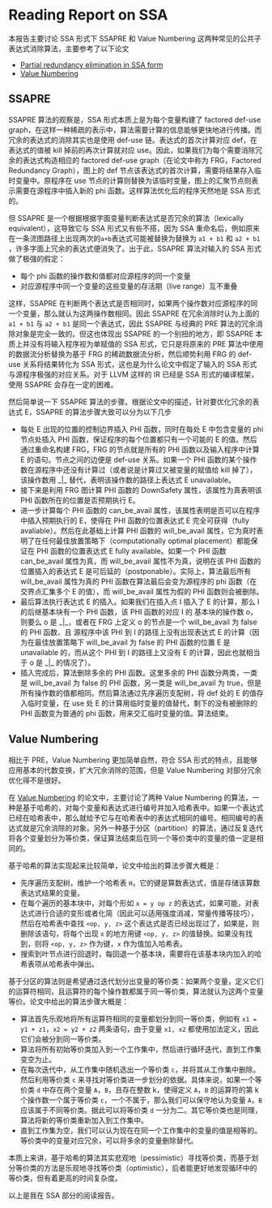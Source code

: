 # Reading Report on SSA

本报告主要讨论 SSA 形式下 SSAPRE 和 Value Numbering 这两种常见的公共子表达式消除算法，主要参考了以下论文

* [Partial redundancy elimination in SSA form](https://dl.acm.org/doi/abs/10.1145/319301.319348)
* [Value Numbering](https://onlinelibrary.wiley.com/doi/abs/10.1002/(SICI)1097-024X(199706)27:6%3C701::AID-SPE104%3E3.0.CO;2-0)

## SSAPRE

SSAPRE 算法的观察是，SSA 形式本质上是为每个变量构建了 factored def-use graph，在这样一种稀疏的表示中，算法需要计算的信息能够更快地进行传播。而冗余的表达式的消除其实也是使用 def-use 链。表达式的首次计算对应 def，在表达式的值被 kill 掉前的再次计算就对应 use。因此，如果我们为每个需要消除冗余的表达式构造相应的 factored def-use graph（在论文中称为 FRG，Factored Redundancy Graph），图上的 def 节点该表达式的首次计算，需要将结果存入临时变量中。原程序在 use 节点的计算则替换为该临时变量，图上的汇聚节点则表示需要在源程序中插入新的 phi 函数。这样算法优化后的程序天然地是 SSA 形式的。

但 SSAPRE 是一个根据根据字面变量判断表达式是否冗余的算法（lexically equivalent），这导致它与 SSA 形式又有些不搭，因为 SSA 重命名后，例如原来在一条流图路径上出现两次的`a+b`表达式可能被替换为替换为 `a1 + b1` 和 `a2 + b1` ，许多字面上冗余的表达式便消失了。出于此，SSAPRE 算法对输入的 SSA 形式做了极强的假定：

* 每个 phi 函数的操作数和值都对应源程序的同一个变量
* 对应源程序中同一个变量的这些变量的存活期（live range）互不重叠

这样，SSAPRE 在判断两个表达式是否相同时，如果两个操作数对应源程序的同一个变量，那么就认为这两操作数相同。因此 SSAPRE 在冗余消除时认为上面的 `a1 + b1` 与 `a2 + b1` 是同一个表达式，因此 SSAPRE 与经典的 PRE 算法的冗余消除对象是完全一致的。但这也体现出 SSAPRE 的一个别扭的地方，即 SSAPRE 本质上并没有将输入程序视为单赋值的 SSA 形式，它只是将原来的 PRE 算法中使用的数据流分析替换为基于 FRG 的稀疏数据流分析，然后顺势利用 FRG 的 def-use 关系将结果转化为 SSA 形式，这也是为什么论文中假定了输入的 SSA 形式与源程序极强的对应关系。对于 LLVM 这样的 IR 已经是 SSA 形式的编译框架，使用 SSAPRE 会存在一定的困难。

然后简单说一下 SSAPRE 算法的步骤。根据论文中的描述，针对要优化冗余的表达式 E，SSAPRE 的算法步骤大致可以分为以下几步

* 每处 E 出现的位置的控制边界插入 PHI 函数，同时在每处 E 中包含变量的 phi 节点处插入 PHI 函数，保证程序的每个位置都只有一个可能的 E 的值。然后通过重命名构建 FRG，FRG 的节点就是所有的 PHI 函数以及输入程序中计算 E 的语句。节点之间的边便是 def-use 关系。如果一个 PHI 函数的某个操作数在源程序中还没有计算过（或者说是计算过又被变量的赋值给 kill 掉了），该操作数用 \_|\_ 替代，表明该操作数的路径上表达式 E unavailable。
* 接下来是利用 FRG 图计算 PHI 函数的 DownSafety 属性，该属性为真表明该 PHI 函数所在的位置是否预期执行 E。
* 进一步计算每个 PHI 函数的 can_be_avail 属性，该属性表明是否可以在程序中插入预期执行的 E，使得在 PHI 函数的位置表达式 E 完全可获得（fully avaliable）。然后在此基础上计算 PHI 函数的 will_be_avail 属性，它为真时表明了在任何最佳放置策略下（computationally optimal placement）都能保证在 PHI 函数的位置表达式 E  fully available。如果一个 PHI 函数 can_be_avail 属性为真，而 will_be_avail 属性不为真，说明在该 PHI 函数的位置插入的表达式 E 是可后延的（postponable）。实际上，算法最后所有 will_be_avail 属性为真的 PHI 函数在算法最后会变为源程序的 phi 函数（在交界点汇集多个 E 的值），而 will_be_avail 属性为假的 PHI 函数则会被删除。
* 最后算法执行表达式 E 的插入。如果我们在插入点 I 插入了 E 的计算，那么 I 的后继基本块有一个 PHI 函数，该 PHI 函数的对应 I 的 基本块的操作数 o，则要么 o 是 \_|\_，或者在 FRG 上定义 o 的节点是一个 will_be_avail 为 false 的 PHI 函数、且 源程序中该 PHI 到 I 的路径上没有出现表达式 E 的计算（因为在最佳放置策略下 will_be_avail 为 false 的 PHI 函数的位置 E 是 unavailable 的，而从这个 PHI 到 I 的路径上又没有 E 的计算，因此也就相当于 o 是 \_|\_ 的情况了）。
* 插入完成后，算法删除多余的 PHI 函数。这里多余的 PHI 函数分两类，一类是 will_be_avail 为 false 的 PHI 函数，另一类是 will_be_avail 为 true，但是所有操作数的值都相同。然后算法通过先序遍历支配树，将 def 处的 E 的值存入临时变量，在 use 处 E 的计算用临时变量的值替代，剩下的没有被删除的 PHI 函数变为普通的 phi 函数，用来交汇临时变量的值。算法结束。

## Value Numbering

相比于 PRE，Value Numbering 更加简单自然，符合 SSA 形式的特点，且能够应用基本的代数变换，扩大冗余消除的范围，但是 Value Numbering 对部分冗余优化得不是很好。

在 [Value Numbering](https://onlinelibrary.wiley.com/doi/abs/10.1002/(SICI)1097-024X(199706)27:6%3C701::AID-SPE104%3E3.0.CO;2-0) 的论文中，主要讨论了两种 Value Numbering 的算法，一种是基于哈希的，对每个变量和表达式进行编号并加入哈希表中。如果一个表达式已经在哈希表中，那么就给予它与在哈希表中的表达式相同的编号。相同编号的表达式就是冗余消除的对象。另外一种基于分区（partition）的算法，通过反复迭代将各个变量划分为等价类，保证算法结束后在同一个等价类中的变量的值一定是相同的。

基于哈希的算法实现起来比较简单，论文中给出的算法步骤大概是：

* 先序遍历支配树，维护一个哈希表 `H`，它的键是算数表达式，值是存储该算数表达式结果的变量。
* 在每个遍历的基本块中，对每个形如 `x = y op z` 的表达式，如果可能，对表达式进行合适的变形或者化简（因此可以适用强度消减，常量传播等技巧），然后在哈希表中查找 `<op, y, z>` 这个表达式是否已经出现过了，如果是，则删除该语句，将每个出现 `x` 的地方用键 `<op, y, z>` 的值替换。如果没有找到，则将 `<op, y, z>` 作为键，`x` 作为值加入哈希表。
* 搜索到叶节点进行回退时，每回退一个基本块，需要将在该基本块内加入的哈希表项从哈希表中弹出。

基于分区的算法则是希望通过迭代划分出变量的等价类：如果两个变量，定义它们的运算符相同，且运算符的每个操作数都属于同一等价类，算法就认为这两个变量等价。论文中给出的算法步骤大概是：

* 算法首先乐观地将所有运算符相同的变量都划分到同一等价类，例如有 `x1 = y1 + z1`，`x2 = y2 + z2` 两条语句，由于变量 `x1, x2` 都使用加法定义，因此它们会被分到同一等价类。
* 算法将所有初始等价类加入到一个工作集中，然后进行循环迭代，直到工作集变空为止。
* 在每次迭代中，从工作集中随机选出一个等价类 `c`，并将其从工作集中删除。然后利用等价类 `c` 来寻找对等价类进一步划分的依据。具体来说，如果一个等价类 `d` 中存在两个变量 `A`，`B`，且存在整数 k，使得定义 `A`，`B` 的运算符的第 k 个操作数一个属于等价类 `c`，一个不属于，那么我们可以保守地认为变量 `A`，`B` 应该属于不同等价类。据此可以将等价类 `d` 一分为二。其它等价类也是同理，算法将新的等价类重新加入到工作集中。
* 直到工作集为空，我们可以认为现在在同一个工作集中的变量的值是相等的。等价类中的变量对应冗余，可以将多余的变量删除替代。

本质上来讲，基于哈希的算法其实悲观地（pessimistic）寻找等价类，而基于划分等价类的方法是乐观地寻找等价类（optimistic），后者能更好地发现循环中的等价类，但有着更高的时间复杂度。



以上是我在 SSA 部分的阅读报告。


